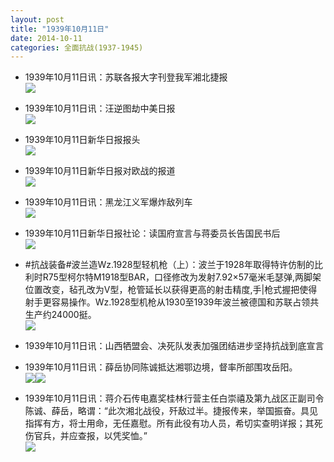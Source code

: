```yaml
---
layout: post
title: "1939年10月11日"
date: 2014-10-11
categories: 全面抗战(1937-1945)
---
```


<meta name="referrer" content="no-referrer" />

- 1939年10月11日讯：苏联各报大字刊登我军湘北捷报 <br/><img src="https://ww1.sinaimg.cn/large/aca367d8jw1el7kescqysj20930d33ze.jpg" />

- 1939年10月11日讯：汪逆图劫中美日报 <br/><img src="https://ww1.sinaimg.cn/large/aca367d8jw1el7iomln7sj208i07bjrp.jpg" />

- 1939年10月11日新华日报报头 <br/><img src="https://ww1.sinaimg.cn/large/aca367d8jw1el7gxwrpdoj20s809bmyz.jpg" />

- 1939年10月11日新华日报对欧战的报道 <br/><img src="https://ww3.sinaimg.cn/large/aca367d8jw1el789sii8qj20al0kuwfz.jpg" />

- 1939年10月11日讯：黑龙江义军爆炸敌列车 <br/><img src="https://ww2.sinaimg.cn/large/aca367d8jw1el732q5w0wj207p05ugls.jpg" />

- 1939年10月11日新华日报社论：读国府宣言与蒋委员长告国民书后 <br/><img src="https://ww1.sinaimg.cn/large/aca367d8jw1el71c1ph93j20zt0fhq87.jpg" />

- #抗战装备#波兰造Wz.1928型轻机枪（上）：波兰于1928年取得特许仿制的比利时R75型柯尔特M1918型BAR，口径修改为发射7.92×57毫米毛瑟弹,两脚架位置改变，毡孔改为V型，枪管延长以获得更高的射击精度,手|枪式握把使得射手更容易操作。Wz.1928型机枪从1930至1939年波兰被德国和苏联占领共生产约24000挺。 <br/><img src="https://ww2.sinaimg.cn/large/aca367d8jw1el6zlug8nwj20aa0tyn0e.jpg" />

- 1939年10月11日讯：山西牺盟会、决死队发表加强团结进步坚持抗战到底宣言 

- 1939年10月11日讯：薛岳协同陈诚抵达湘鄂边境，督率所部围攻岳阳。 <br/><img src="https://ww4.sinaimg.cn/large/aca367d8jw1el6w5093l9j208k0bo3zn.jpg" /><img src="https://ww4.sinaimg.cn/large/aca367d8jw1el6w50glpbj20cy0go0tp.jpg" />

- 1939年10月11日讯：蒋介石传电嘉奖桂林行营主任白崇禧及第九战区正副司令陈诚、薛岳，略谓：“此次湘北战役，歼敌过半。捷报传来，举国振奋。具见指挥有方，将士用命，无任嘉慰。所有此役有功人员，希切实查明详报；其死伤官兵，并应查报，以凭奖恤。” <br/><img src="https://ww3.sinaimg.cn/large/aca367d8jw1el6udry694j20b407y74o.jpg" />

